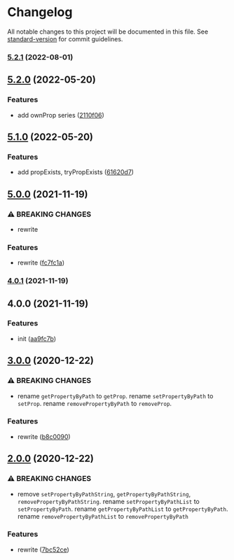 # Changelog

All notable changes to this project will be documented in this file. See [standard-version](https://github.com/conventional-changelog/standard-version) for commit guidelines.

### [5.2.1](https://github.com/BlackGlory/object-path-operator/compare/v5.2.0...v5.2.1) (2022-08-01)

## [5.2.0](https://github.com/BlackGlory/object-path-operator/compare/v5.1.0...v5.2.0) (2022-05-20)


### Features

* add ownProp series ([2110f06](https://github.com/BlackGlory/object-path-operator/commit/2110f06faa0cc554b23351cf9caf60ea3f70d2f8))

## [5.1.0](https://github.com/BlackGlory/object-path-operator/compare/v5.0.0...v5.1.0) (2022-05-20)


### Features

* add propExists, tryPropExists ([61620d7](https://github.com/BlackGlory/object-path-operator/commit/61620d7114c9e038335e0955a14a59012d0c5fd5))

## [5.0.0](https://github.com/BlackGlory/object-path-operator/compare/v4.0.1...v5.0.0) (2021-11-19)


### ⚠ BREAKING CHANGES

* rewrite

### Features

* rewrite ([fc7fc1a](https://github.com/BlackGlory/object-path-operator/commit/fc7fc1ab894b686672c4cacf2ea35e30c3a3515f))

### [4.0.1](https://github.com/BlackGlory/object-path-operator/compare/v4.0.0...v4.0.1) (2021-11-19)

## 4.0.0 (2021-11-19)


### Features

* init ([aa9fc7b](https://github.com/BlackGlory/object-path-operator/commit/aa9fc7b7ef3740f9bc0193896029cc0aaf87f87a))

## [3.0.0](https://github.com/BlackGlory/object-path-operator/compare/v2.0.0...v3.0.0) (2020-12-22)


### ⚠ BREAKING CHANGES

* rename `getPropertyByPath` to `getProp`.
rename `setPropertyByPath` to `setProp`.
rename `removePropertyByPath` to `removeProp`.

### Features

* rewrite ([b8c0090](https://github.com/BlackGlory/object-path-operator/commit/b8c0090afe9b224ab0f4d33c66d1cc0fcbf05dba))

## [2.0.0](https://github.com/BlackGlory/object-path-operator/compare/v1.0.0...v2.0.0) (2020-12-22)


### ⚠ BREAKING CHANGES

* remove `setPropertyByPathString`, `getPropertyByPathString`,
       `removePropertyByPathString`.
rename `setPropertyByPathList` to `setPropertyByPath`.
rename `getPropertyByPathList` to `getPropertyByPath`.
rename `removePropertyByPathList` to `removePropertyByPath`

### Features

* rewrite ([7bc52ce](https://github.com/BlackGlory/object-path-operator/commit/7bc52ceaac97fc16b0a29b5b3dff7997c54b1ba5))
